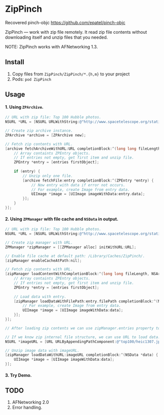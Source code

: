 ZipPinch
========

Recovered pinch-objc https://github.com/epatel/pinch-objc

ZipPinch — work with zip file remotely. It read zip file contents without downloading itself and unzip files that you needed.

NOTE: ZipPinch works with AFNetworking 1.3. 

Install
-------
1. Copy files from `ZipPinch/ZipPinch/*.{h,m}` to your project
2. Pods: `pod ZipPinch`

Usage
-----
#### 1. Using `ZPArchive`.
```objective-c
// URL with zip file: Top 100 Hubble photos.
NSURL *URL = [NSURL URLWithString:@"http://www.spacetelescope.org/static/images/zip/top100/top100-large.zip"];

// Create zip archive instance.
ZPArchive *archive = [ZPArchive new];

// Fetch zip contents with URL.
[archive fetchArchiveWithURL:URL completionBlock:^(long long fileLength, NSArray *entries) {
    // Array containts ZPEntry objects.
    // If entries not empty, get first item and unzip file.
    ZPEntry *entry = [entries firstObject];
    
    if (entry) {
        // Unzip only one file.
        [archive fetchFile:entry completionBlock:^(ZPEntry *entry) {
            // Now entry with data if error not occurs.
            // For example, create Image from entry data.
            UIImage *image = [UIImage imageWithData:entry.data];
        }];
    }
}];
```

#### 2. Using `ZPManager` with file cache and `NSData` in output.
```objective-c
// URL with zip file: Top 100 Hubble photos.
NSURL *URL = [NSURL URLWithString:@"http://www.spacetelescope.org/static/images/zip/top100/top100-large.zip"];

// Create zip manager with URL.
ZPManager *zipManager = [[ZPManager alloc] initWithURL:URL];

// Enable file cache at default path: /Library/Caches/ZipPinch/.
[zipManager enableCacheAtPath:nil];

// Fetch zip contents with URL.
[zipManager loadContentWithCompletionBlock:^(long long fileLength, NSArray *entries) {
    // Array containts ZPEntry objects.
    // If entries not empty, get first item and unzip file.
    ZPEntry *entry = [entries firstObject];
    
    // Load data with entry.
    [zipManager loadDataWithFilePath:entry.filePath completionBlock:^(NSData *data) {
        // For example, create Image from entry data.
        UIImage *image = [UIImage imageWithData:data];
    }];
}];

// After loading zip contents we can use zipManager.entries property to unzip others files.

// If we know zip internal file structure, we can use URL to load data.
NSURL *imageURL = [URL URLByAppendingPathComponent:@"top100/heic1307.jpg"];

// Unzip image data with imageURL.
[zipManager loadDataWithURL:imageURL completionBlock:^(NSData *data) {
    UIImage *image = [UIImage imageWithData:data];
}];
```
#### 3. Try Demo.

TODO
-----
1. AFNetworking 2.0
2. Error handling.
